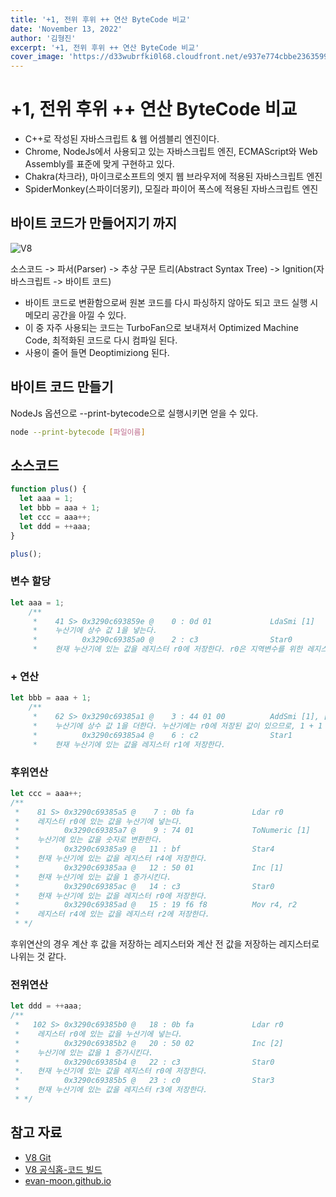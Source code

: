 ```yaml
---
title: '+1, 전위 후위 ++ 연산 ByteCode 비교'
date: 'November 13, 2022'
author: '김형진'
excerpt: '+1, 전위 후위 ++ 연산 ByteCode 비교'
cover_image: 'https://d33wubrfki0l68.cloudfront.net/e937e774cbbe23635999615ad5d7732decad182a/26072/logo-small.ede75a6b.svg'
---
```


# +1, 전위 후위 ++ 연산 ByteCode 비교

- C++로 작성된 자바스크립트 & 웹 어셈블리 엔진이다.
- Chrome, NodeJs에서 사용되고 있는 자바스크립트 엔진, ECMAScript와 Web Assembly를 표준에 맞게 구현하고 있다.
- Chakra(차크라), 마이크로소프트의 엣지 웹 브라우저에 적용된 자바스크립트 엔진
- SpiderMonkey(스파이더몽키), 모질라 파이어 폭스에 적용된 자바스크립트 엔진

## 바이트 코드가 만들어지기 까지

![V8](/images/posts/bytecode/V8_실행.png)

소스코드 -> 파서(Parser) -> 추상 구문 트리(Abstract Syntax Tree) -> Ignition(자바스크립트 -> 바이트 코드)

- 바이트 코드로 변환함으로써 원본 코드를 다시 파싱하지 않아도 되고 코드 실행 시 메모리 공간을 아낄 수 있다.
- 이 중 자주 사용되는 코드는 TurboFan으로 보내져서 Optimized Machine Code, 최적화된 코드로 다시 컴파일 된다.
- 사용이 줄어 들면 Deoptimiziong 된다.

## 바이트 코드 만들기

NodeJs 옵션으로 --print-bytecode으로 실행시키면 얻을 수 있다.

```bash
node --print-bytecode [파일이름]
```

## 소스코드

```js
function plus() {
  let aaa = 1;
  let bbb = aaa + 1;
  let ccc = aaa++;
  let ddd = ++aaa;
}

plus();
```

### 변수 할당

```js
let aaa = 1;
    /**
     *    41 S> 0x3290c693859e @    0 : 0d 01             LdaSmi [1]
     *    누산기에 상수 값 1을 넣는다.
     *          0x3290c69385a0 @    2 : c3                Star0
     *    현재 누산기에 있는 값을 레지스터 r0에 저장한다. r0은 지역변수를 위한 레지스터
```

### + 연산

```js
let bbb = aaa + 1;
    /**
     *    62 S> 0x3290c69385a1 @    3 : 44 01 00          AddSmi [1], [0]
     *    누산기에 상수 값 1을 더한다. 누산기에는 r0에 저장된 값이 있으므로, 1 + 1 = 2가 된다.
     *          0x3290c69385a4 @    6 : c2                Star1
     *    현재 누산기에 있는 값을 레지스터 r1에 저장한다.
```

### 후위연산

```js
let ccc = aaa++;
/**
 *    81 S> 0x3290c69385a5 @    7 : 0b fa             Ldar r0
 *    레지스터 r0에 있는 값을 누산기에 넣는다.
 *          0x3290c69385a7 @    9 : 74 01             ToNumeric [1]
 *    누산기에 있는 값을 숫자로 변환한다.
 *          0x3290c69385a9 @   11 : bf                Star4
 *    현재 누산기에 있는 값을 레지스터 r4에 저장한다.
 *          0x3290c69385aa @   12 : 50 01             Inc [1]
 *    현재 누산기에 있는 값을 1 증가시킨다.
 *          0x3290c69385ac @   14 : c3                Star0
 *    현재 누산기에 있는 값을 레지스터 r0에 저장한다.
 *          0x3290c69385ad @   15 : 19 f6 f8          Mov r4, r2
 *    레지스터 r4에 있는 값을 레지스터 r2에 저장한다.
 * */
```

후위연산의 경우 계산 후 값을 저장하는 레지스터와 계산 전 값을 저장하는 레지스터로 나위는 것 같다.

### 전위연산

```js
let ddd = ++aaa;
/**
 *   102 S> 0x3290c69385b0 @   18 : 0b fa             Ldar r0
 *    레지스터 r0에 있는 값을 누산기에 넣는다.
 *          0x3290c69385b2 @   20 : 50 02             Inc [2]
 *    누산기에 있는 값을 1 증가시킨다.
 *          0x3290c69385b4 @   22 : c3                Star0
 *.   현재 누산기에 있는 값을 레지스터 r0에 저장한다.
 *          0x3290c69385b5 @   23 : c0                Star3
 *    현재 누산기에 있는 값을 레지스터 r3에 저장한다.
 * */
```

## 참고 자료

- [V8 Git](https://github.com/v8/v8)
- [V8 공식홈-코드 빌드](https://v8.dev/docs/source-code)
- [evan-moon.github.io](https://evan-moon.github.io/2019/06/28/v8-analysis/)
